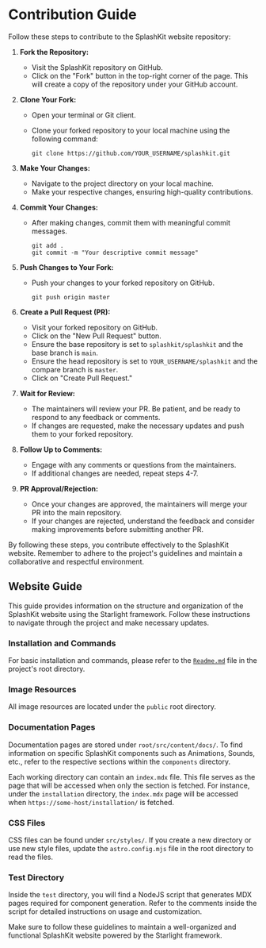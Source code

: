 # Contribution Guide

Follow these steps to contribute to the SplashKit website repository:

1. **Fork the Repository:**
   - Visit the SplashKit repository on GitHub.
   - Click on the "Fork" button in the top-right corner of the page. This will create a copy of the repository under your GitHub account.

2. **Clone Your Fork:**
   - Open your terminal or Git client.
   - Clone your forked repository to your local machine using the following command:

     ```shell
     git clone https://github.com/YOUR_USERNAME/splashkit.git
     ```

3. **Make Your Changes:**
   - Navigate to the project directory on your local machine.
   - Make your respective changes, ensuring high-quality contributions.

4. **Commit Your Changes:**
   - After making changes, commit them with meaningful commit messages.

     ```shell
     git add .
     git commit -m "Your descriptive commit message"
     ```

5. **Push Changes to Your Fork:**
   - Push your changes to your forked repository on GitHub.

     ```shell
     git push origin master
     ```

6. **Create a Pull Request (PR):**
   - Visit your forked repository on GitHub.
   - Click on the "New Pull Request" button.
   - Ensure the base repository is set to `splashkit/splashkit` and the base branch is `main`.
   - Ensure the head repository is set to `YOUR_USERNAME/splashkit` and the compare branch is `master`.
   - Click on "Create Pull Request."

7. **Wait for Review:**
   - The maintainers will review your PR. Be patient, and be ready to respond to any feedback or comments.
   - If changes are requested, make the necessary updates and push them to your forked repository.

8. **Follow Up to Comments:**
   - Engage with any comments or questions from the maintainers.
   - If additional changes are needed, repeat steps 4-7.

9. **PR Approval/Rejection:**
   - Once your changes are approved, the maintainers will merge your PR into the main repository.
   - If your changes are rejected, understand the feedback and consider making improvements before submitting another PR.

By following these steps, you contribute effectively to the SplashKit website. Remember to adhere to the project's guidelines and maintain a collaborative and respectful environment.

## Website Guide

<!-- TODO: Update the information below -->

This guide provides information on the structure and organization of the SplashKit website using the Starlight framework. Follow these instructions to navigate through the project and make necessary updates.

### Installation and Commands

For basic installation and commands, please refer to the [`Readme.md`](/README.md) file in the project's root directory.

### Image Resources

All image resources are located under the `public` root directory.

### Documentation Pages

Documentation pages are stored under `root/src/content/docs/`. To find information on specific SplashKit components such as Animations, Sounds, etc., refer to the respective sections within the `components` directory.

Each working directory can contain an `index.mdx` file. This file serves as the page that will be accessed when only the section is fetched. For instance, under the `installation` directory, the `index.mdx` page will be accessed when `https://some-host/installation/` is fetched.

### CSS Files

CSS files can be found under `src/styles/`. If you create a new directory or use new style files, update the `astro.config.mjs` file in the root directory to read the files.

### Test Directory

Inside the `test` directory, you will find a NodeJS script that generates MDX pages required for component generation. Refer to the comments inside the script for detailed instructions on usage and customization.

Make sure to follow these guidelines to maintain a well-organized and functional SplashKit website powered by the Starlight framework.
